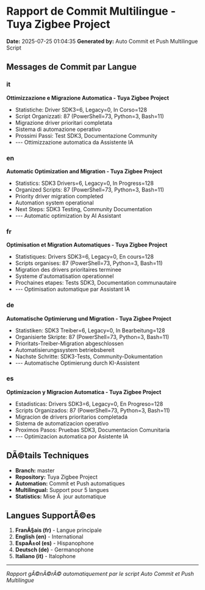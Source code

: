 ﻿# Rapport de Commit Multilingue - Tuya Zigbee Project

**Date:** 2025-07-25 01:04:35
**Generated by:** Auto Commit et Push Multilingue Script

## Messages de Commit par Langue

### it
**Ottimizzazione e Migrazione Automatica - Tuya Zigbee Project**
- Statistiche: Driver SDK3=6, Legacy=0, In Corso=128
- Script Organizzati: 87 (PowerShell=73, Python=3, Bash=11)
- Migrazione driver prioritari completata
- Sistema di automazione operativo
- Prossimi Passi: Test SDK3, Documentazione Community
- --- Ottimizzazione automatica da Assistente IA

### en
**Automatic Optimization and Migration - Tuya Zigbee Project**
- Statistics: SDK3 Drivers=6, Legacy=0, In Progress=128
- Organized Scripts: 87 (PowerShell=73, Python=3, Bash=11)
- Priority driver migration completed
- Automation system operational
- Next Steps: SDK3 Testing, Community Documentation
- --- Automatic optimization by AI Assistant

### fr
**Optimisation et Migration Automatiques - Tuya Zigbee Project**
- Statistiques: Drivers SDK3=6, Legacy=0, En cours=128
- Scripts organises: 87 (PowerShell=73, Python=3, Bash=11)
- Migration des drivers prioritaires terminee
- Systeme d'automatisation operationnel
- Prochaines etapes: Tests SDK3, Documentation communautaire
- --- Optimisation automatique par Assistant IA

### de
**Automatische Optimierung und Migration - Tuya Zigbee Project**
- Statistiken: SDK3 Treiber=6, Legacy=0, In Bearbeitung=128
- Organisierte Skripte: 87 (PowerShell=73, Python=3, Bash=11)
- Prioritats-Treiber-Migration abgeschlossen
- Automatisierungssystem betriebsbereit
- Nachste Schritte: SDK3-Tests, Community-Dokumentation
- --- Automatische Optimierung durch KI-Assistent

### es
**Optimizacion y Migracion Automatica - Tuya Zigbee Project**
- Estadisticas: Drivers SDK3=6, Legacy=0, En Progreso=128
- Scripts Organizados: 87 (PowerShell=73, Python=3, Bash=11)
- Migracion de drivers prioritarios completada
- Sistema de automatizacion operativo
- Proximos Pasos: Pruebas SDK3, Documentacion Comunitaria
- --- Optimizacion automatica por Asistente IA

## DÃ©tails Techniques

- **Branch:** master
- **Repository:** Tuya Zigbee Project
- **Automation:** Commit et Push automatiques
- **Multilingual:** Support pour 5 langues
- **Statistics:** Mise Ã  jour automatique

## Langues SupportÃ©es

1. **FranÃ§ais (fr)** - Langue principale
2. **English (en)** - International
3. **EspaÃ±ol (es)** - Hispanophone
4. **Deutsch (de)** - Germanophone
5. **Italiano (it)** - Italophone

---
*Rapport gÃ©nÃ©rÃ© automatiquement par le script Auto Commit et Push Multilingue*
